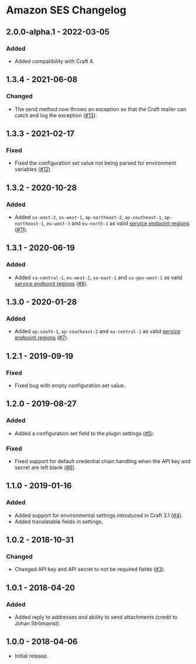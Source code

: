 # Amazon SES Changelog

## 2.0.0-alpha.1 - 2022-03-05
### Added
- Added compatibility with Craft 4.

## 1.3.4 - 2021-06-08
### Changed
- The send method now throws an exception so that the Craft mailer can catch and log the exception ([#13](https://github.com/putyourlightson/craft-amazon-ses/issues/13)). 

## 1.3.3 - 2021-02-17
### Fixed
- Fixed the configuration set value not being parsed for environment variables ([#12](https://github.com/putyourlightson/craft-amazon-ses/issues/12)). 

## 1.3.2 - 2020-10-28
### Added
- Added `us-east-2`, `us-west-1`, `ap-northeast-2`, `ap-southeast-1`, `ap-northeast-1`, `eu-west-3` and `eu-north-1` as valid [service endpoint regions](https://docs.aws.amazon.com/general/latest/gr/ses.html) ([#11](https://github.com/putyourlightson/craft-amazon-ses/issues/11)). 

## 1.3.1 - 2020-06-19
### Added
- Added `ca-central-1`, `eu-west-2`, `sa-east-1` and `us-gov-west-1` as valid [service endpoint regions](https://docs.aws.amazon.com/general/latest/gr/ses.html) ([#8](https://github.com/putyourlightson/craft-amazon-ses/issues/8)). 

## 1.3.0 - 2020-01-28
### Added
- Added `ap-south-1`, `ap-southeast-2` and `eu-central-1` as valid [service endpoint regions](https://docs.aws.amazon.com/general/latest/gr/ses.html) ([#7](https://github.com/putyourlightson/craft-amazon-ses/issues/7)). 

## 1.2.1 - 2019-09-19
### Fixed
- Fixed bug with empty configuration set value. 

## 1.2.0 - 2019-08-27
### Added
- Added a configuration set field to the plugin settings ([#5](https://github.com/putyourlightson/craft-amazon-ses/issues/5)).

### Fixed
- Fixed support for default credential chain handling when the API key and secret are left blank ([#6](https://github.com/putyourlightson/craft-amazon-ses/pull/6)).

## 1.1.0 - 2019-01-16
### Added
- Added support for environmental settings introduced in Craft 3.1 ([#4](https://github.com/putyourlightson/craft-amazon-ses/issues/4)).
- Added translatable fields in settings.

## 1.0.2 - 2018-10-31
### Changed
- Changed API key and API secret to not be required fields ([#3](https://github.com/putyourlightson/craft-amazon-ses/issues/3)).

## 1.0.1 - 2018-04-20
### Added
- Added reply to addresses and ability to send attachments (credit to Johan Strömqvist).

## 1.0.0 - 2018-04-06
- Initial release.
